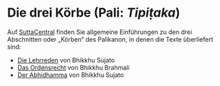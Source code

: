 # Die drei Körbe (Pali: *Tipiṭaka*)
Auf <a href="https://suttacentral.net" target="_blank">SuttaCentral</a> finden Sie allgemeine Einführungen zu den drei Abschnitten oder „Körben“ des Palikanon, in denen die Texte überliefert sind:
- <a href="https://suttacentral.net/discourses" target="_blank">Die Lehrreden</a> von Bhikkhu Sujato
- <a href="https://suttacentral.net/vinaya" target="_blank">Das Ordensrecht</a> von Bhikkhu Brahmali
- <a href="https://suttacentral.net/abhidhamma" target="_blank">Der Abhidhamma</a> von Bhikkhu Sujato
